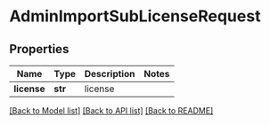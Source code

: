 # AdminImportSubLicenseRequest

## Properties
Name | Type | Description | Notes
------------ | ------------- | ------------- | -------------
**license** | **str** | license | 

[[Back to Model list]](../README.md#documentation-for-models) [[Back to API list]](../README.md#documentation-for-api-endpoints) [[Back to README]](../README.md)

